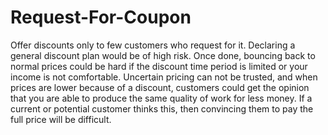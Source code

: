 # Request-For-Coupon
Offer discounts only to few customers who request for it. Declaring a general discount plan would be of high risk. Once done, bouncing back to normal prices could be hard if the discount time period is limited or your income is not comfortable. Uncertain pricing can not be trusted, and when prices are lower because of a discount, customers could get the opinion that you are able to produce the same quality of work for less money. If a current or potential customer thinks this, then convincing them to pay the full price will be difficult.
